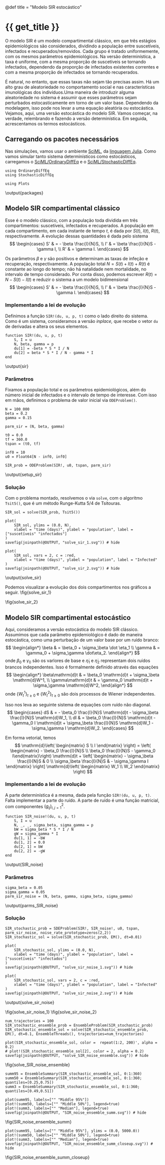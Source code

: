 @def title = "Modelo SIR estocástico"

# {{ get_title }}

O modelo SIR é um modelo compartimental clássico, em que três estágios epidemiológicos são considerados, dividindo a população entre suscetíveis, infectados e recuperados/removidos. Cada grupo é tratado uniformemente, com os mesmos parâmetros epidemiológicos. Na versão determinística, a taxa é uniforme, com a mesma proporção de suscetíveis se tornando infectados, dependendo da proporção de infectados existentes correntes e com a mesma proporção de infectados se tornando recuperados.

É natural, no entanto, que essas taxas não sejam tão precisas assim. Há um alto grau de aleatoriedade no comportamento social e nas características imunológicas dos indivíduos.Uma maneira de introduzir alguma aleatoriedade no sistema é assumir que esses parâmetros sejam perturbados estocasticamente em torno de um valor base. Dependendo da modelagem, isso pode nos levar a uma equação aleatória ou estocástica. Vejamos, aqui, uma versão estocástica do modelo SIR. Vamos começar, na verdade, relembrando e fazendo a versão determinística. Em seguida, acrescentamos os termos estocásticos.

## Carregando os pacotes necessários

Nas simulações, vamos usar o ambiente [SciML](https://sciml.ai), da [linguagem Julia](https://sciml.ai). Como vamos simular tanto sistema determinísticos como estocásticos, carregamos o [SciML/OrdinaryDiffEq](https://github.com/SciML/OrdinaryDiffEq.jl) e o [SciML/StochasticDiffEq](https://github.com/SciML/StochasticDiffEq.jl).

```julia:packages
using OrdinaryDiffEq
using StochasticDiffEq

using Plots
```

\output{packages}

## Modelo SIR compartimental clássico

Esse é o modelo clássico, com a população toda dividida em três compartimentos: suscetíveis, infectados e recuperados. A população em cada compartimento, em cada instante de tempo $t$, é dada por $S(t)$, $I(t)$, $R(t)$, respectivamente. A evolução dessas quantidades é dada pelo sistema
$$
\begin{cases}
S' & = - \beta \frac{I}{N}S, \\
I' & = \beta \frac{I}{N}S - \gamma I, \\
R' & = \gamma I.
\end{cases}
$$

Os parâmetros $\beta$ e $\gamma$ são positivos e determinam as taxas de infeção e recuperação, respectivamente. A população total $N = S(t) + I(t) + R(t)$ é constante ao longo do tempo; não há natalidade nem mortalidade, no intervalo de tempo considerado. Por conta disso, podemos escrever $R(t) = N - S(t) - I(t)$ e reduzir o sistema a um modelo bidimensional
$$
\begin{cases}
S' & = - \beta \frac{I}{N}S, \\
I' & = \beta \frac{I}{N}S - \gamma I.
\end{cases}
$$

### Implementando a lei de evolução

Definimos a função `SIR!(du, u, p, t)` como o lado direito do sistema. Como é um sistema, consideramos a versão *inplace,* que recebe o vetor `du` de derivadas e altera os seus elementos.
```julia:sir
function SIR!(du, u, p, t)
    S, I = u
    N, beta, gamma = p
    du[1] = -beta * S * I / N 
    du[2] = beta * S * I / N - gamma * I
end
```
\output{sir}

### Parâmetros

Fixamos a população total e os parâmetros epidemiológicos, além do número inicial de infectados e o intervalo de tempo de interesse. Com isso em mãos, definimos o problema de valor inicial via `ODEProblem()`.
```julia:setup_sir
N = 100_000
beta = 0.2
gamma = 0.15

parm_sir = (N, beta, gamma)

t0 = 0.0
tf = 360.0
tspan = (t0, tf)

inf0 = 10
u0 = Float64[N - inf0, inf0]

SIR_prob = ODEProblem(SIR!, u0, tspan, parm_sir)
```
\output{setup_sir}

### Solução

Com o problema montado, resolvemos o via `solve`, com o algoritmo `Tsit5()`, que é um método Runge-Kutta 5/4 de Tsitouras.

```julia:solve_sir
SIR_sol = solve(SIR_prob, Tsit5())

plot(
    SIR_sol, ylims = (0.0, N),
    xlabel = "time (days)", ylabel = "population", label = ["suscetíveis" "infectados"]
)
savefig(joinpath(@OUTPUT, "solve_sir_1.svg")) # hide

plot(
    SIR_sol, vars = 2, c = :red,
    xlabel = "time (days)", ylabel = "population", label = "Infected"
)
savefig(joinpath(@OUTPUT, "solve_sir_2.svg")) # hide
```
\output{solve_sir}

Podemos visualizar a evolução dos dois compartimentos nos gráficos a seguir.
\fig{solve_sir_1}

\fig{solve_sir_2}

## Modelo SIR compartimental estocástico

Aqui, consideramos a versão estocástica do modelo SIR clássico. Assumimos que cada parâmetro epidemiológico é dado de maneira estocástica, como uma perturbação de um valor base por um ruído branco:
$$
\begin{align*}
\beta & = \beta_0 + \sigma_\beta \dot \eta_1 \\
\gamma & = \gamma_0 + \sigma_\gamma \dot\eta_2.
\end{align*}
$$
onde $\beta_0$ e $\gamma_0$ são os varlores de base e $\dot \eta_1$ e $\dot \eta_2$ representam dois ruídos brancos independentes. Isso é formalmente definido através das equações
$$
\begin{align*}
  \beta\mathrm{d}t & = \beta_0 \mathrm{d}t + \sigma_\beta \mathrm{d}W^1, \\
  \gamma\mathrm{d}t & = \gamma_0 \mathrm{d}t + \sigma_\gamma \mathrm{d}W^2,
\end{align*}
$$
onde $\{W_t^1\}_{t \geq 0}$ e $\{W_t^2\}_{t \geq 0}$ são dois processos de Wiener independentes.

Isso nos leva ao seguinte sistema de equações com ruído não diagonal.
$$
\begin{cases}
  dS & = - \beta_0 \frac{I}{N}S \mathrm{d}t - \sigma_\beta \frac{I}{N}S \mathrm{d}W_1, \\
  dI & = \beta_0 \frac{I}{N}S \mathrm{d}t - \gamma_0 I \mathrm{d}t + \sigma_\beta \frac{I}{N}S \mathrm{d}W_1 - \sigma_\gamma I \mathrm{d}W_2.
\end{cases}
$$

Em forma vetorial, temos
$$
 \mathrm{d}\left( \begin{matrix} S \\ I \end{matrix} \right) = \left( \begin{matrix} - \beta_0 \frac{I}{N}S \\ \beta_0 \frac{I}{N}S - \gamma_0 I\end{matrix}\right) \mathrm{d}t + \left[ \begin{matrix} - \sigma_\beta \frac{I}{N}S & 0 \\ \sigma_\beta \frac{I}{N}S & - \sigma_\gamma I \end{matrix} \right] \mathrm{d}\left( \begin{matrix} W_1 \\ W_2 \end{matrix} \right)
$$

### Implementando a lei de evolução

A parte determinística é a mesma, dada pela função `SIR!(du, u, p, t)`. Falta implementar a parte do ruído. A parte de ruído é uma função matricial, com componentes $(g_{ij})_{i,j=1}^2$.
```julia:SIR_noise
function SIR_noise!(du, u, p, t)
    S, I = u
    N, _, _, sigma_beta, sigma_gamma = p
    bW = sigma_beta * S * I / N
    gW = sigma_gamma * I
    du[1, 1] = -bW
    du[1, 2] = 0.0
    du[2, 1] = bW
    du[2, 2] = -gW
end
```
\output{SIR_noise}

### Parâmetros

```julia:parms_SIR_noise
sigma_beta = 0.05
sigma_gamma = 0.05
parm_sir_noise = (N, beta, gamma, sigma_beta, sigma_gamma)
```

\output{parms_SIR_noise}

### Solução

```julia:solve_SIR_noise
SIR_stochastic_prob = SDEProblem(SIR!, SIR_noise!, u0, tspan, parm_sir_noise, noise_rate_prototype=zeros(2,2))
SIR_stochastic_sol = solve(SIR_stochastic_prob, EM(), dt=0.01)

plot(
    SIR_stochastic_sol, ylims = (0.0, N),
    xlabel = "time (days)", ylabel = "population", label = ["suscetíveis" "infectados"]
)
savefig(joinpath(@OUTPUT, "solve_sir_noise_1.svg")) # hide

plot(
    SIR_stochastic_sol, vars = 2, c = :red,
    xlabel = "time (days)", ylabel = "population", label = "Infected"
)
savefig(joinpath(@OUTPUT, "solve_sir_noise_2.svg")) # hide
```

\output{solve_sir_noise}

\fig{solve_sir_noise_1}
\fig{solve_sir_noise_2}

```julia:solve_SIR_noise_ensemble
num_trajectories = 100
SIR_stochastic_ensemble_prob = EnsembleProblem(SIR_stochastic_prob)
SIR_stochastic_ensemble_sol = solve(SIR_stochastic_ensemble_prob, EM(), dt=0.1, EnsembleThreads(), trajectories=num_trajectories)

plot(SIR_stochastic_ensemble_sol, color =  repeat(1:2, 200)', alpha = 0.2)
# plot!(SIR_stochastic_ensemble_sol[2], color = 2, alpha = 0.2)
savefig(joinpath(@OUTPUT, "solve_SIR_noise_ensemble.svg")) # hide
```

\fig{solve_SIR_noise_ensemble}

```julia:SIR_noise_ensemble_summ
summ95 = EnsembleSummary(SIR_stochastic_ensemble_sol, 0:1:360)
summ50 = EnsembleSummary(SIR_stochastic_ensemble_sol, 0:1:360; quantiles=[0.25,0.75])
summ3 = EnsembleSummary(SIR_stochastic_ensemble_sol, 0:1:360; quantiles=[0.49,0.51])

plot(summ95, labels=["" "Middle 95%"])
plot!(summ50, labels=["" "Middle 50%"], legend=true)
plot!(summ3, labels=["" "Median"], legend=true)
savefig(joinpath(@OUTPUT, "SIR_noise_ensemble_summ.svg")) # hide
```

\fig{SIR_noise_ensemble_summ}


```julia:SIR_noise_ensemble_summ_closeup
plot(summ95, labels=["" "Middle 95%"], ylims = (0.0, 5000.0))
plot!(summ50, labels=["" "Middle 50%"], legend=true)
plot!(summ3, labels=["" "Median"], legend=true)
savefig(joinpath(@OUTPUT, "SIR_noise_ensemble_summ_closeup.svg")) # hide
```

\fig{SIR_noise_ensemble_summ_closeup}

